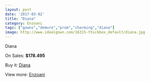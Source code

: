 ```yaml
---
layout: post
date: '2017-03-02'
title: "Diana"
category: Enzoani
tags: ["gowns","demure","prom","charming","diana"]
image: http://www.idealgown.com/16315-thickbox_default/diana.jpg
---
```

Diana

On Sales: **$178.495**
<a href="https://www.idealgown.com/en/enzoani/6501-diana.html"><amp-img layout="responsive" width="600" height="600" src="//www.idealgown.com/16315-thickbox_default/diana.jpg" alt="Diana 0" /></a>
<a href="https://www.idealgown.com/en/enzoani/6501-diana.html"><amp-img layout="responsive" width="600" height="600" src="//www.idealgown.com/16316-thickbox_default/diana.jpg" alt="Diana 1" /></a>

Buy it: [Diana](https://www.idealgown.com/en/enzoani/6501-diana.html "Diana")

View more: [Enzoani](https://www.idealgown.com/en/32-enzoani "Enzoani")